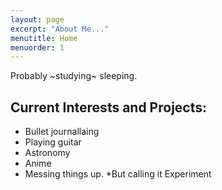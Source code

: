 ```yaml
---
layout: page
excerpt: "About Me..."
menutitle: Home
menuorder: 1
---
```


Probably ~studying~ sleeping.



## Current Interests and Projects:

- Bullet journallaing
- Playing guitar
- Astronomy
- Anime
- Messing things up. *But calling it Experiment
